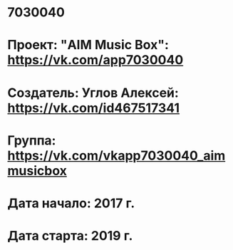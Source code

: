 # 7030040

# Проект: "AIM Music Box": https://vk.com/app7030040
# Создатель: Углов Алексей: https://vk.com/id467517341
# Группа: https://vk.com/vkapp7030040_aimmusicbox
# Дата начало: 2017 г.
# Дата старта: 2019 г.
